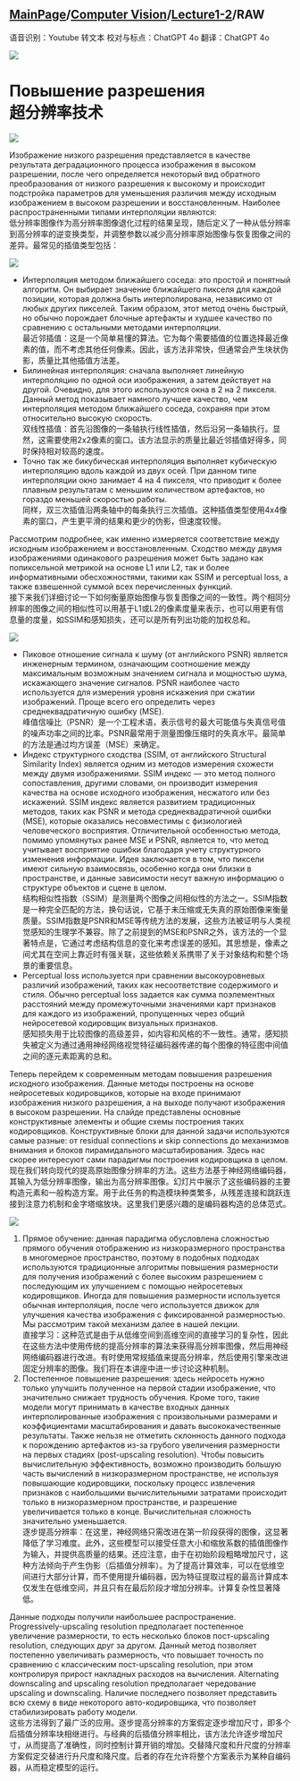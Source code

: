## [MainPage](../../index.md)/[Computer Vision](../README.md)/[Lecture1-2](../Lecture.md)/RAW

语音识别：Youtube 转文本 
校对与标点：ChatGPT 4o 
翻译：ChatGPT 4o   

![](../pic/Lecture1-3.1.png)

# Повышение разрешения <br> 超分辨率技术

![](../pic/Lecture1-2.4.png)

Изображение низкого разрешения представляется в качестве результата деградационного процесса изображения в высоком разрешении, после чего определяется некоторый вид обратного преобразования от низкого разрешения к высокому и происходит подстройка параметров для уменьшения различия между исходным изображением в высоком разрешении и восстановленным. Наиболее распространенными типами интерполяции являются:  
低分辨率图像作为高分辨率图像退化过程的结果呈现，随后定义了一种从低分辨率到高分辨率的逆变换类型，并调整参数以减少高分辨率原始图像与恢复图像之间的差异。最常见的插值类型包括：

![](../pic/Lecture1-3.2.png)

- Интерполяция методом ближайшего соседа: это простой и понятный алгоритм. Он выбирает значение ближайшего пикселя для каждой позиции, которая должна быть интерполирована, независимо от любых других пикселей. Таким образом, этот метод очень быстрый, но обычно порождает блочные артефакты и худшее качество по сравнению с остальными методами интерполяции.  
  最近邻插值：这是一个简单易懂的算法。它为每个需要插值的位置选择最近像素的值，而不考虑其他任何像素。因此，该方法非常快，但通常会产生块状伪影，质量比其他插值方法差。
- Билинейная интерполяция: сначала выполняет линейную интерполяцию по одной оси изображения, а затем действует на другой. Очевидно, для этого используются окна в 2 на 2 пикселя. Данный метод показывает намного лучшее качество, чем интерполяция методом ближайшего соседа, сохраняя при этом относительно высокую скорость.  
  双线性插值：首先沿图像的一条轴执行线性插值，然后沿另一条轴执行。显然，这需要使用2x2像素的窗口。该方法显示的质量比最近邻插值好得多，同时保持相对较高的速度。
- Точно так же бикубическая интерполяция выполняет кубическую интерполяцию вдоль каждой из двух осей. При данном типе интерполяции окно занимает 4 на 4 пикселя, что приводит к более плавным результатам с меньшим количеством артефактов, но гораздо меньшей скоростью работы.  
  同样，双三次插值沿两条轴中的每条执行三次插值。这种插值类型使用4x4像素的窗口，产生更平滑的结果和更少的伪影，但速度较慢。

Рассмотрим подробнее, как именно измеряется соответствие между исходным изображением и восстановленным. Сходство между двумя изображениями одинакового разрешения может быть задано как попиксельной метрикой на основе L1 или L2, так и более информативными обесхожностями, такими как SSIM и perceptual loss, а также взвешенной суммой всех перечисленных функций.  
接下来我们详细讨论一下如何衡量原始图像与恢复图像之间的一致性。两个相同分辨率的图像之间的相似性可以用基于L1或L2的像素度量来表示，也可以用更有信息量的度量，如SSIM和感知损失，还可以是所有列出功能的加权总和。

![](../pic/Lecture1-3.3.png)

- Пиковое отношение сигнала к шуму (от английского PSNR) является инженерным термином, означающим соотношение между максимальным возможным значением сигнала и мощностью шума, искажающего значение сигналов. PSNR наиболее часто используется для измерения уровня искажения при сжатии изображений. Проще всего его определить через среднеквадратичную ошибку (MSE).  
  峰值信噪比（PSNR）是一个工程术语，表示信号的最大可能值与失真信号值的噪声功率之间的比率。PSNR最常用于测量图像压缩时的失真水平。最简单的方法是通过均方误差（MSE）来确定。
- Индекс структурного сходства (SSIM, от английского Structural Similarity Index) является одним из методов измерения схожести между двумя изображениями. SSIM индекс — это метод полного сопоставления, другими словами, он производит измерения качества на основе исходного изображения, несжатого или без искажений. SSIM индекс является развитием традиционных методов, таких как PSNR и метода среднеквадратичной ошибки (MSE), которые оказались несовместимы с физиологией человеческого восприятия. Отличительной особенностью метода, помимо упомянутых ранее MSE и PSNR, является то, что метод учитывает восприятие ошибки благодаря учету структурного изменения информации. Идея заключается в том, что пиксели имеют сильную взаимосвязь, особенно когда они близки в пространстве, и данные зависимости несут важную информацию о структуре объектов и сцене в целом.  
  结构相似性指数（SSIM）是测量两个图像之间相似性的方法之一。SSIM指数是一种完全匹配的方法，换句话说，它基于未压缩或无失真的原始图像来衡量质量。SSIM指数是PSNR和MSE等传统方法的发展，这些方法被证明与人类视觉感知的生理学不兼容。除了之前提到的MSE和PSNR之外，该方法的一个显著特点是，它通过考虑结构信息的变化来考虑误差的感知。其思想是，像素之间尤其在空间上靠近时有强关联，这些依赖关系携带了关于对象结构和整个场景的重要信息。
- Perceptual loss используется при сравнении высокоуровневых различий изображений, таких как несоответствие содержимого и стиля. Обычно perceptual loss задается как сумма поэлементных расстояний между промежуточными значениями карт признаков для каждого из изображений, пропущенных через общий нейросетевой кодировщик визуальных признаков.  
  感知损失用于比较图像的高级差异，如内容和风格的不一致性。通常，感知损失被定义为通过通用神经网络视觉特征编码器传递的每个图像的特征图中间值之间的逐元素距离的总和。

Теперь перейдем к современным методам повышения разрешения исходного изображения. Данные методы построены на основе нейросетевых кодировщиков, которые на входе принимают изображения низкого разрешения, а на выходе получают изображения в высоком разрешении. На слайде представлены основные конструктивные элементы и общие схемы построения таких кодировщиков. Конструктивные блоки для данной задачи используются самые разные: от residual connections и skip connections до механизмов внимания и блоков пирамидального масштабирования. Здесь нас скорее интересуют сами парадигмы построения кодировщика в целом.  
现在我们转向现代的提高原始图像分辨率的方法。这些方法基于神经网络编码器，其输入为低分辨率图像，输出为高分辨率图像。幻灯片中展示了这些编码器的主要构造元素和一般构造方案。用于此任务的构造模块种类繁多，从残差连接和跳跃连接到注意力机制和金字塔缩放块。这里我们更感兴趣的是编码器构造的总体范式。

![](../pic/Lecture1-3.4.png)

1. Прямое обучение: данная парадигма обусловлена сложностью прямого обучения отображению из низкоразмерного пространства в многомерное пространство, поэтому в подобных подходах используются традиционные алгоритмы повышения размерности для получения изображений с более высоким разрешением с последующим их улучшением с помощью нейросетевых кодировщиков. Иногда для повышения размерности используется обычная интерполяция, после чего используется движок для улучшения качества изображения с фиксированной размерностью. Мы рассмотрим такой механизм далее в нашей лекции.  
   直接学习：这种范式是由于从低维空间到高维空间的直接学习的复杂性，因此在这些方法中使用传统的提高分辨率的算法来获得高分辨率图像，然后用神经网络编码器进行改进。有时使用常规插值来提高分辨率，然后使用引擎来改进固定分辨率的图像。我们将在本讲座中进一步讨论这种机制。
2. Постепенное повышение разрешения: здесь нейросеть нужно только улучшить полученное на первой стадии изображение, что значительно снижает трудность обучения. Кроме того, такие модели могут принимать в качестве входных данных интерполированные изображения с произвольными размерами и коэффициентами масштабирования и давать высококачественные результаты. Также нельзя не отметить склонность данного подхода к порождению артефактов из-за грубого увеличения размерности на первых стадиях (post-upscaling resolution). Чтобы повысить вычислительную эффективность, возможно производить большую часть вычислений в низкоразмерном пространстве, не используя повышающие кодировщики, поскольку процесс извлечения признаков с наибольшими вычислительными затратами происходит только в низкоразмерном пространстве, и разрешение увеличивается только в конце. Вычислительная сложность значительно уменьшается.  
   逐步提高分辨率：在这里，神经网络只需改进在第一阶段获得的图像，这显著降低了学习难度。此外，这些模型可以接受任意大小和缩放系数的插值图像作为输入，并提供高质量的结果。还应注意，由于在初始阶段粗略增加尺寸，这种方法倾向于产生伪影（后插值分辨率）。为了提高计算效率，可以在低维空间进行大部分计算，而不使用提升编码器，因为特征提取过程的最高计算成本仅发生在低维空间，并且只有在最后阶段才增加分辨率。计算复杂性显著降低。

Данные подходы получили наибольшее распространение. Progressively-upscaling resolution предполагает постепенное увеличение размерности, то есть несколько блоков пост-upscaling resolution, следующих друг за другом. Данный метод позволяет постепенно увеличивать размерность, что повышает точность по сравнению с классическим пост-upscaling resolution, при этом контролируя прирост накладных расходов на вычисления. Alternating downscaling and upscaling resolution предполагает чередование upscaling и downscaling. Наличие последнего позволяет представить всю схему в виде некоторого авто-кодировщика, что позволяет стабилизировать работу модели.  
这些方法得到了最广泛的应用。逐步提高分辨率的方案假定逐步增加尺寸，即多个后插值分辨率块相继进行。与经典的后插值分辨率相比，该方法允许逐步增加尺寸，从而提高了准确性，同时控制计算开销的增加。交替降尺度和升尺度的分辨率方案假定交替进行升尺度和降尺度。后者的存在允许将整个方案表示为某种自编码器，从而稳定模型的运行。
